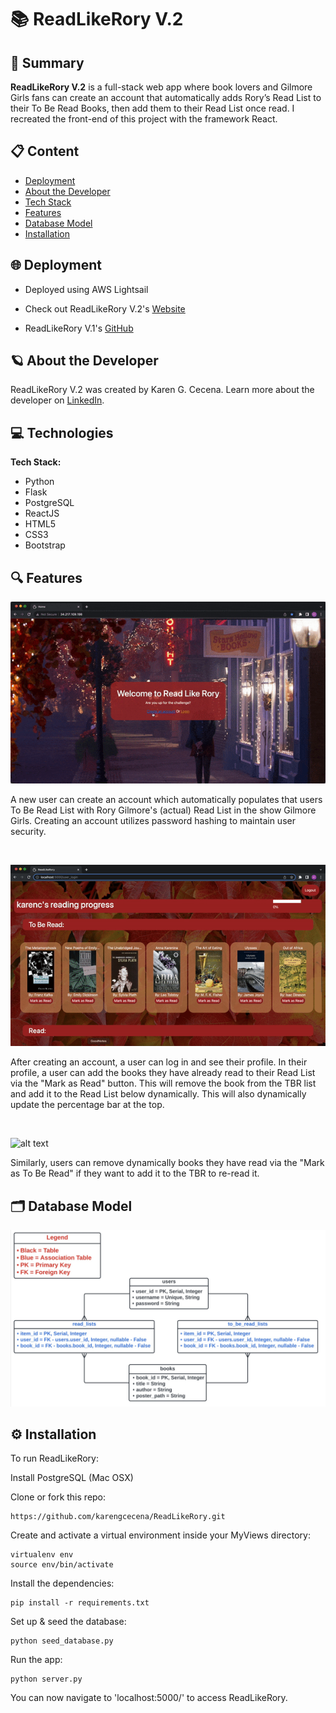 # 📚 ReadLikeRory V.2

## 📖 Summary 

**ReadLikeRory V.2** is a full-stack web app where book lovers and Gilmore Girls fans can create an account that automatically adds Rory’s Read List to their To Be Read Books, then add them to their Read List once read. I recreated the front-end of this project with the framework React. 

## 📋 Content
* [Deployment](#deployment)
* [About the Developer](#aboutme)
* [Tech Stack](#technologies)
* [Features](#features)
* [Database Model](#databasemodel)
* [Installation](#installation)


## 🌐 <a name="deployment"></a>Deployment

* Deployed using AWS Lightsail

* Check out ReadLikeRory V.2's [Website](http://35.164.68.219/)

* ReadLikeRory V.1's [GitHub](https://github.com/karengcecena/ReadLikeRory)


## 🪐 <a name="aboutme"></a>About the Developer

ReadLikeRory V.2 was created by Karen G. Cecena. Learn more about the developer on [LinkedIn](https://www.linkedin.com/in/karengcecena).


## 💻 <a name="technologies"></a>Technologies

**Tech Stack:**

- Python
- Flask
- PostgreSQL
- ReactJS
- HTML5
- CSS3
- Bootstrap


## 🔍 <a name="features"></a>Features

![alt text](https://github.com/karengcecena/ReadLikeRory-React/blob/main/static/img/video1.gif "ReadLikeRory Login")

A new user can create an account which automatically populates that users To Be Read List with Rory Gilmore's (actual) Read List in the show Gilmore Girls. Creating an account utilizes password hashing to maintain user security. 

<br>

![alt text](https://github.com/karengcecena/ReadLikeRory-React/blob/main/static/img/user_prof1.gif "ReadLikeRory Profile Add")

After creating an account, a user can log in and see their profile. In their profile, a user can add the books they have already read to their Read List via the "Mark as Read" button. This will remove the book from the TBR list and add it to the Read List below dynamically. This will also dynamically update the percentage bar at the top. 

<br>

![alt text](https://github.com/karengcecena/ReadLikeRory-React/blob/main/static/img/user_prof2.gif "ReadLikeRory Profile Page Remove")

Similarly, users can remove dynamically books they have read via the "Mark as To Be Read" if they want to add it to the TBR to re-read it. 


## 🗂️ <a name="databasemodel"></a>Database Model

![alt text](https://github.com/karengcecena/ReadLikeRory/blob/main/static/img/ReadLikeRoryDataModel.jpeg "ReadLikeRory Database Model")


## ⚙️ <a name="installation"></a>Installation

To run ReadLikeRory:

Install PostgreSQL (Mac OSX)

Clone or fork this repo:

```
https://github.com/karengcecena/ReadLikeRory.git
```

Create and activate a virtual environment inside your MyViews directory:

```
virtualenv env
source env/bin/activate
```

Install the dependencies:

```
pip install -r requirements.txt
```

Set up & seed the database:

```
python seed_database.py
```

Run the app:

```
python server.py
```

You can now navigate to 'localhost:5000/' to access ReadLikeRory.